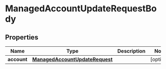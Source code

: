 

# ManagedAccountUpdateRequestBody


## Properties

Name | Type | Description | Notes
------------ | ------------- | ------------- | -------------
**account** | [**ManagedAccountUpdateRequest**](ManagedAccountUpdateRequest.md) |  |  [optional]



